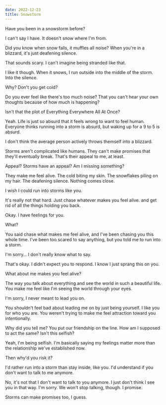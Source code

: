 ```yaml
---
date: 2022-12-23
title: Snowstorm
---
```


Have you been in a snowstorm before?

I can't say I have. It doesn't snow where I'm from.

Did you know when snow falls, it muffles all noise? When you're in a blizzard, it's just deafening silence.

That sounds scary. I can't imagine being stranded like that.

I like it though. When it snows, I run outside into the middle of the storm. Into the silence.

Why? Don't you get cold?

Do you ever feel like there's too much noise? That you can't hear your own thoughts because of how much is happening?

Isn't that the plot of Everything Everywhere All At Once?

Yeah. Life is just so absurd that it feels wrong to want to feel human. Everyone thinks running into a storm is absurd, but waking up for a 9 to 5 is absurd.

I don't think the average person actively throws themself into a blizzard.

Storms aren't complicated like humans. They can't make promises that they'll eventually break. That's their appeal to me, at least.

Appeal? Storms have an appeal? Am I missing something?

They make me feel alive. The cold biting my skin. The snowflakes piling on my hair. The deafening silence. Nothing comes close.

I wish I could run into storms like you.

It's really not that hard. Just chase whatever makes you feel alive. and get rid of all the things holding you back.

Okay. I have feelings for you.

What?

You said chase what makes me feel alive, and I've been chasing you this whole time. I've been too scared to say anything, but you told me to run into a storm.

I'm sorry&hellip; I don't really know what to say.

That's okay. I didn't expect you to respond. I know I just sprang this on you.

What about me makes you feel alive?

The way you talk about everything and see the world in such a beautiful life. You make me feel like I'm seeing the world through your eyes.

I'm sorry, I never meant to lead you on.

You shouldn't feel bad about leading me on by just being yourself. I like you for who you are. You weren't trying to make me feel attraction toward you intentionally.

Why did you tell me? You put our friendship on the line. How am I supposed to act the same? Isn't this selfish?

Yeah, I'm being selfish. I'm basically saying my feelings matter more than the relationship we've established now.

Then why'd you risk it?

I'd rather run into a storm than stay inside, like you. I'd understand if you don't want to talk to me anymore.

No, it's not that I don't want to talk to you anymore. I just don't think I see you in that way. I'm sorry. We won't stop talking, though. I promise.

Storms can make promises too, I guess.
